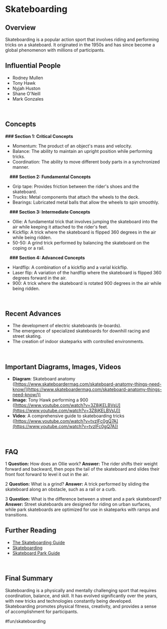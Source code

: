 # Skateboarding
## Overview
Skateboarding is a popular action sport that involves riding and performing tricks on a skateboard. It originated in the 1950s and has since become a global phenomenon with millions of participants.

## Influential People
* Rodney Mullen
* Tony Hawk
* Nyjah Huston
* Shane O'Neill
* Mark Gonzales

⠀
## Concepts
**### Section 1: Critical Concepts**
* Momentum: The product of an object's mass and velocity.
* Balance: The ability to maintain an upright position while performing tricks.
* Coordination: The ability to move different body parts in a synchronized manner.

⠀
**### Section 2: Fundamental Concepts**
* Grip tape: Provides friction between the rider's shoes and the skateboard.
* Trucks: Metal components that attach the wheels to the deck.
* Bearings: Lubricated metal balls that allow the wheels to spin smoothly.

⠀
**### Section 3: Intermediate Concepts**
* Ollie: A fundamental trick that involves jumping the skateboard into the air while keeping it attached to the rider's feet.
* Kickflip: A trick where the skateboard is flipped 360 degrees in the air while being ridden.
* 50-50: A grind trick performed by balancing the skateboard on the coping or a rail.

⠀
**### Section 4: Advanced Concepts**
* Hardflip: A combination of a kickflip and a varial kickflip.
* Laser flip: A variation of the hardflip where the skateboard is flipped 360 degrees forward in the air.
* 900: A trick where the skateboard is rotated 900 degrees in the air while being ridden.

⠀
## Recent Advances
* The development of electric skateboards (e-boards).
* The emergence of specialized skateboards for downhill racing and street skating.
* The creation of indoor skateparks with controlled environments.

⠀
## Important Diagrams, Images, Videos
* **Diagram**: Skateboard anatomy ([https://www.skateboardermag.com/skateboard-anatomy-things-need-know/](https://www.skateboardermag.com/skateboard-anatomy-things-need-know/))
* **Image**: Tony Hawk performing a 900 ([https://www.youtube.com/watch?v=3Z8jKELBVsU](https://www.youtube.com/watch?v=3Z8jKELBVsU))
* **Video**: A comprehensive guide to skateboarding tricks ([https://www.youtube.com/watch?v=tvzlFc0gQ7A](https://www.youtube.com/watch?v=tvzlFc0gQ7A))

⠀
## FAQ
1 **Question:** How does an Ollie work?
   **Answer:** The rider shifts their weight forward and backward, then pops the tail of the skateboard and slides their front foot forward to level it out in the air.

2 **Question:** What is a grind?
   **Answer:** A trick performed by sliding the skateboard along an obstacle, such as a rail or a curb.

3 **Question:** What is the difference between a street and a park skateboard?
   **Answer:** Street skateboards are designed for riding on urban surfaces, while park skateboards are optimized for use in skateparks with ramps and transitions.

## Further Reading
* [The Skateboarding Guide](https://theskateboardingguide.com/) <Comprehensive online guide to skateboarding>
* [Skateboarding](https://www.britannica.com/sports/skateboarding) <Encyclopedia Britannica article on skateboarding>
* [Skateboard Park Guide](https://www.skateboardparkguide.com/) <Directory of skateparks worldwide>

⠀
## Final Summary
Skateboarding is a physically and mentally challenging sport that requires coordination, balance, and skill. It has evolved significantly over the years, with new tricks and technologies constantly being developed. Skateboarding promotes physical fitness, creativity, and provides a sense of accomplishment for participants.

#fun/skateboarding
